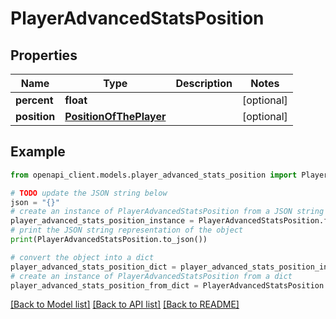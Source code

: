 # PlayerAdvancedStatsPosition


## Properties

Name | Type | Description | Notes
------------ | ------------- | ------------- | -------------
**percent** | **float** |  | [optional] 
**position** | [**PositionOfThePlayer**](PositionOfThePlayer.md) |  | [optional] 

## Example

```python
from openapi_client.models.player_advanced_stats_position import PlayerAdvancedStatsPosition

# TODO update the JSON string below
json = "{}"
# create an instance of PlayerAdvancedStatsPosition from a JSON string
player_advanced_stats_position_instance = PlayerAdvancedStatsPosition.from_json(json)
# print the JSON string representation of the object
print(PlayerAdvancedStatsPosition.to_json())

# convert the object into a dict
player_advanced_stats_position_dict = player_advanced_stats_position_instance.to_dict()
# create an instance of PlayerAdvancedStatsPosition from a dict
player_advanced_stats_position_from_dict = PlayerAdvancedStatsPosition.from_dict(player_advanced_stats_position_dict)
```
[[Back to Model list]](../README.md#documentation-for-models) [[Back to API list]](../README.md#documentation-for-api-endpoints) [[Back to README]](../README.md)


